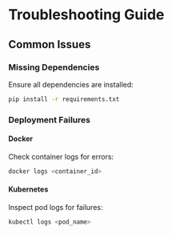 
# Troubleshooting Guide

## Common Issues

### Missing Dependencies
Ensure all dependencies are installed:
```bash
pip install -r requirements.txt
```

### Deployment Failures
#### Docker
Check container logs for errors:
```bash
docker logs <container_id>
```

#### Kubernetes
Inspect pod logs for failures:
```bash
kubectl logs <pod_name>
```
